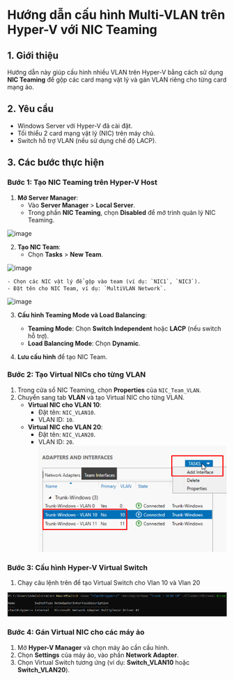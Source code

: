 # Hướng dẫn cấu hình Multi-VLAN trên Hyper-V với NIC Teaming

## 1. Giới thiệu
Hướng dẫn này giúp cấu hình nhiều VLAN trên Hyper-V bằng cách sử dụng **NIC Teaming** để gộp các card mạng vật lý và gán VLAN riêng cho từng card mạng ảo.

## 2. Yêu cầu
- Windows Server với Hyper-V đã cài đặt.
- Tối thiểu 2 card mạng vật lý (NIC) trên máy chủ.
- Switch hỗ trợ VLAN (nếu sử dụng chế độ LACP).

## 3. Các bước thực hiện

### Bước 1: Tạo NIC Teaming trên Hyper-V Host
1. **Mở Server Manager**:
    - Vào **Server Manager** > **Local Server**.
    - Trong phần **NIC Teaming**, chọn **Disabled** để mở trình quản lý NIC Teaming.

![image](https://github.com/user-attachments/assets/85cf806c-8309-4cf8-a0f6-0b09d04edaf0)

2. **Tạo NIC Team**:
    - Chọn **Tasks** > **New Team**.
      
![image](https://github.com/user-attachments/assets/82050458-caf2-4c02-9762-113f426cdf1b)

    - Chọn các NIC vật lý để gộp vào team (ví dụ: `NIC1`, `NIC3`).
    - Đặt tên cho NIC Team, ví dụ: `MultiVLAN Network`.
    
![image](https://github.com/user-attachments/assets/f1000de4-41db-4cd5-aee4-e157a8a1f3ef)


3. **Cấu hình Teaming Mode và Load Balancing**:
    - **Teaming Mode**: Chọn **Switch Independent** hoặc **LACP** (nếu switch hỗ trợ).
    - **Load Balancing Mode**: Chọn **Dynamic**.

4. **Lưu cấu hình** để tạo NIC Team.

### Bước 2: Tạo Virtual NICs cho từng VLAN
1. Trong cửa sổ NIC Teaming, chọn **Properties** của `NIC_Team_VLAN`.
2. Chuyển sang tab **VLAN** và tạo Virtual NIC cho từng VLAN.
    - **Virtual NIC cho VLAN 10**:
        - Đặt tên: `NIC_VLAN10`.
        - VLAN ID: `10`.
    - **Virtual NIC cho VLAN 20**:
        - Đặt tên: `NIC_VLAN20`.
        - VLAN ID: `20`.
![Command Prompt](https://github.com/cuongnvvietis/NhanHoa/blob/main/Docs/Picture/Hyper-v/Screenshot_29.png)

### Bước 3: Cấu hình Hyper-V Virtual Switch
1. Chạy câu lệnh trên để tạo Virtual Switch cho Vlan 10 và Vlan 20
   
![Command Prompt](https://github.com/cuongnvvietis/NhanHoa/blob/main/Docs/Picture/Hyper-v/Screenshot_11.png)

### Bước 4: Gán Virtual NIC cho các máy ảo
1. Mở **Hyper-V Manager** và chọn máy ảo cần cấu hình.
2. Chọn **Settings** của máy ảo, vào phần **Network Adapter**.
3. Chọn Virtual Switch tương ứng (ví dụ: **Switch_VLAN10** hoặc **Switch_VLAN20**).
